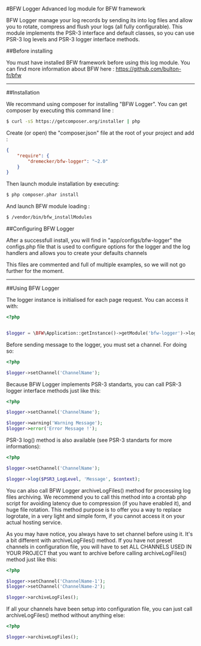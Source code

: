 #BFW Logger
Advanced log module for BFW framework

BFW Logger manage your log records by sending its into log files and allow you to rotate, compress and flush your logs (all fully configurable).
This module implements the PSR-3 interface and default classes, so you can use PSR-3 log levels and PSR-3 logger interface methods. 

##Before installing

You must have installed BFW framework before using this log module. You can find more information about BFW here : https://github.com/bulton-fr/bfw

---

##Installation

We recommand using composer for installing "BFW Logger". You can get composer by executing this command line :
```bash
$ curl -sS https://getcomposer.org/installer | php
```

Create (or open) the "composer.json" file at the root of your project and add :
```json
{
    "require": {
        "dremecker/bfw-logger": "~2.0"
    }
}
```

Then launch module installation by executing:
```bash
$ php composer.phar install
```

And launch BFW module loading :
```bash
$ /vendor/bin/bfw_installModules
```


##Configuring BFW Logger

After a successfull install, you will find in "app/configs/bfw-logger" the configs.php file that is used to configure options for the logger and the log handlers and allows you to create your defaults channels

This files are commented and full of multiple examples, so we will not go further for the moment.


---

##Using BFW Logger

The logger instance is initialised for each page request. You can access it with:
```php
<?php


$logger = \BFW\Application::getInstance()->getModule('bfw-logger')->logger;
```

Before sending message to the logger, you must set a channel. For doing so:
```php
<?php

$logger->setChannel('ChannelName');
```

Because BFW Logger implements PSR-3 standarts, you can call PSR-3 logger interface methods just like this:
```php
<?php

$logger->setChannel('ChannelName');

$logger->warning('Warning Message');
$logger->error('Error Message !');
```

PSR-3 log() method is also available (see PSR-3 standarts for more informations):
```php
<?php

$logger->setChannel('ChannelName');

$logger->log($PSR3_LogLevel, 'Message', $context);
```

You can also call BFW Logger archiveLogFiles() method for processing log files archiving. We recommend you to call this method into a crontab php script for avoiding latency due to compression (if you have enabled it), and huge file rotation. This method purpose is to offer you a way to replace logrotate, in a very light and simple form, if you cannot access it on your actual hosting service.

As you may have notice, you always have to set channel before using it. It's a bit different with archiveLogFiles() method. If you have not preset channels in configuration file, you will have to set ALL CHANNELS USED IN YOUR PROJECT that you want to archive before calling archiveLogFiles() method just like this:
```php
<?php

$logger->setChannel('ChannelName-1');
$logger->setChannel('ChannelName-2');

$logger->archiveLogFiles();
```

If all your channels have been setup into configuration file, you can just call archiveLogFiles() method without anything else:
```php
<?php

$logger->archiveLogFiles();
```
